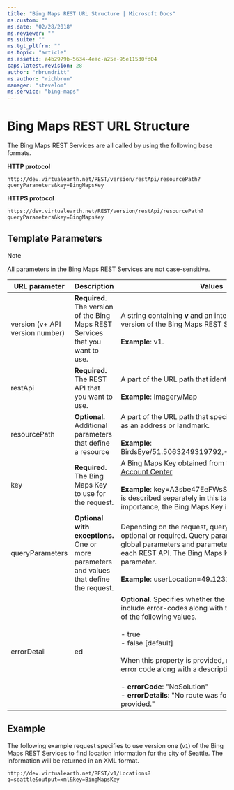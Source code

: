 ```yaml
---
title: "Bing Maps REST URL Structure | Microsoft Docs"
ms.custom: ""
ms.date: "02/28/2018"
ms.reviewer: ""
ms.suite: ""
ms.tgt_pltfrm: ""
ms.topic: "article"
ms.assetid: a4b2979b-5634-4eac-a25e-95e11530fd04
caps.latest.revision: 28
author: "rbrundritt"
ms.author: "richbrun"
manager: "stevelom"
ms.service: "bing-maps"
---
```

# Bing Maps REST URL Structure
The Bing Maps REST Services are all called by using the following base formats.  
  
 **HTTP protocol**  
  
```  
http://dev.virtualearth.net/REST/version/restApi/resourcePath?queryParameters&key=BingMapsKey  
```  
  
 **HTTPS protocol**  
  
```  
https://dev.virtualearth.net/REST/version/restApi/resourcePath?queryParameters&key=BingMapsKey  
```  
  
## Template Parameters  
  
> [!NOTE]
>  All parameters in the Bing Maps REST Services are not case-sensitive.  
  
|URL parameter|Description|Values|  
|-------------------|-----------------|------------|  
|version (v+ API version number)|**Required**. The version of the Bing Maps REST Services that you want to use.|A string containing **v** and an integer that specifies the version of the Bing Maps REST Services.<br /><br /> **Example**: v1.|  
|restApi|**Required.** The REST API that you want to use.|A part of the URL path that identifies the REST API.<br /><br /> **Example**: Imagery/Map|  
|resourcePath|**Optional.** Additional parameters that define a resource|A part of the URL path that specifies a resource, such as an address or landmark.<br /><br /> **Example**: BirdsEye/51.5063249319792,-0.127144753932953|  
|key|**Required.** The Bing Maps Key to use for the request.|A Bing Maps Key obtained from the [Bing Maps Account Center](https://www.bingmapsportal.com/)<br /><br /> **Example**: key=A3sbe47EeFWsSlklbe **Note:**  Although it is described separately in this table because of its importance, the Bing Maps Key is a query parameter.|  
|queryParameters|**Optional with exceptions.** One or more parameters and values that define the request.|Depending on the request, query parameters may be optional or required. Query parameters consist of global parameters and parameters that are specific to each REST API. The Bing Maps Key is a required query parameter.<br /><br /> **Example**: userLocation=49.1231,-98.231|  
|errorDetail|ed|**Optional**. Specifies whether the response should include error-codes along with the error text, with one of the following values.<br /><br /> -   true<br />-   false [default]<br /><br /> When this property is provided, response includes an error code along with a description for failed requests:<br /><br /> -   **errorCode**: "NoSolution"<br />-   **errorDetails**: "No route was found for the waypoints provided."|  
  
## Example  
 The following example request specifies to use version one (`v1`) of the Bing Maps REST Services to find location information for the city of Seattle. The information will be returned in an XML format.  
  
```  
http://dev.virtualearth.net/REST/v1/Locations?q=seattle&output=xml&key=BingMapsKey  
```
